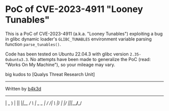 # PoC of CVE-2023-4911 "Looney Tunables"

This is a PoC of CVE-2023-4911 (a.k.a. "Looney Tunables") exploiting a bug in glibc dynamic loader's `GLIBC_TUNABLES` environment variable parsing function `parse_tunables()`.

Code has been tested on Ubuntu 22.04.3 with glibc version `2.35-0ubuntu3.3`. No attempts have been made to generalize the PoC (read: "Works On My Machine"), so your mileage may vary.

big kudos to [Qualys Threat Research Unit] 


-----

Written by [b4k3d](https://twitter.com/0xb4k3d)

  ___ _ _  _   _______  
 | _ ) | || |_|__ /   \ 
 | _ \_  _| / /|_ \ |) |
 |___/ |_||_\_\___/___/ 
                        